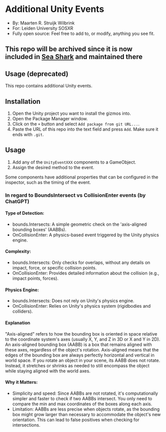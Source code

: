 # Additional Unity Events
- By: Maarten R. Struijk Wilbrink
- For: Leiden University SOSXR
- Fully open source: Feel free to add to, or modify, anything you see fit.

## This repo will be archived since it is now included in [Sea Shark](https://github.com/solo-fsw/sosxr-unity-seashark) and maintained there


## Usage (deprecated)

This repo contains additional Unity events. 

## Installation
1. Open the Unity project you want to install the gizmos into.
2. Open the Package Manager window.
3. Click on the `+` button and select `Add package from git URL...`.
4. Paste the URL of this repo into the text field and press `Add`. Make sure it ends with `.git`.


## Usage
1. Add any of the `UnityEventXXX` components to a GameObject.
2. Assign the desired method to the event.

Some components have additional properties that can be configured in the inspector, such as the timing of the event.


### In regard to BoundsIntersect vs CollisionEnter events (by ChatGPT)
#### Type of Detection:
- bounds.Intersects: A simple geometric check on the 'axis-aligned bounding boxes' (AABBs).
- OnCollisionEnter: A physics-based event triggered by the Unity physics engine.
#### Complexity:
- bounds.Intersects: Only checks for overlaps, without any details on impact, force, or specific collision points.
- OnCollisionEnter: Provides detailed information about the collision (e.g., impact points, forces).
#### Physics Engine:
- bounds.Intersects: Does not rely on Unity's physics engine.
- OnCollisionEnter: Relies on Unity's physics system (rigidbodies and colliders).

#### Explanation
"Axis-aligned" refers to how the bounding box is oriented in space relative to the coordinate system's axes (usually X, Y, and Z in 3D or X and Y in 2D). An axis-aligned bounding box (AABB) is a box that remains aligned with these axes, regardless of the object's rotation. Axis-aligned means that the edges of the bounding box are always perfectly horizontal and vertical in world space. If you rotate an object in your scene, its AABB does not rotate. Instead, it stretches or shrinks as needed to still encompass the object while staying aligned with the world axes.

#### Why it Matters:
- Simplicity and speed: Since AABBs are not rotated, it's computationally simpler and faster to check if two AABBs intersect. You only need to compare the min and max coordinates of the boxes along each axis.
- Limitation: AABBs are less precise when objects rotate, as the bounding box might grow larger than necessary to accommodate the object's new orientation. This can lead to false positives when checking for intersections.


